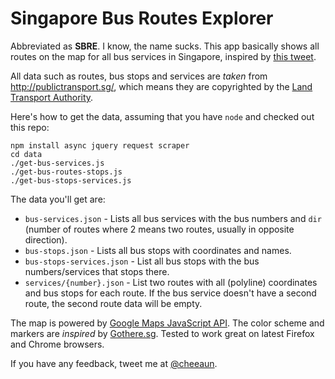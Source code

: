 Singapore Bus Routes Explorer
=============================

Abbreviated as **SBRE**. I know, the name sucks. This app basically shows all routes on the map for all bus services in Singapore, inspired by [this tweet](https://twitter.com/mengwong/status/155511398653362177).

All data such as routes, bus stops and services are *taken* from <http://publictransport.sg/>, which means they are copyrighted by the [Land Transport Authority](http://www.lta.gov.sg/).

Here's how to get the data, assuming that you have `node` and checked out this repo:

	npm install async jquery request scraper
	cd data
	./get-bus-services.js
	./get-bus-routes-stops.js
	./get-bus-stops-services.js

The data you'll get are:

- `bus-services.json` - Lists all bus services with the bus numbers and `dir` (number of routes where 2 means two routes, usually in opposite direction).
- `bus-stops.json` - Lists all bus stops with coordinates and names.
- `bus-stops-services.json` - List all bus stops with the bus numbers/services that stops there.
- `services/{number}.json` - List two routes with all (polyline) coordinates and bus stops for each route. If the bus service doesn't have a second route, the second route data will be empty.

The map is powered by [Google Maps JavaScript API](http://code.google.com/apis/maps/documentation/javascript/). The color scheme and markers are *inspired* by [Gothere.sg](http://gothere.sg/). Tested to work great on latest Firefox and Chrome browsers.

If you have any feedback, tweet me at [@cheeaun](http://twitter.com/cheeaun).